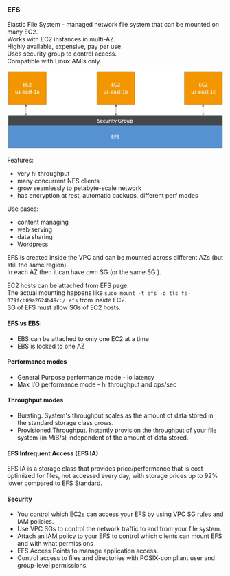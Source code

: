 ### EFS

Elastic File System - managed network file system that can be mounted on many EC2.\
Works with EC2 instances in multi-AZ.\
Highly available, expensive, pay per use.\
Uses security group to control access.\
Compatible with Linux AMIs only.

![EFS](files/EFS.png)

Features:
* very hi throughput
* many concurrent NFS clients
* grow seamlessly to petabyte-scale network
* has encryption at rest, automatic backups, different perf modes

Use cases:
* content managing
* web serving
* data sharing
* Wordpress

EFS is created inside the VPC and can be mounted across different AZs (but still the same region).\
In each AZ then it can have own SG (or the same SG ).

EC2 hosts can be attached from EFS page.\
The actual mounting happens like `sudo mount -t efs -o tls fs-079fcb09a2624b49c:/ efs`
from inside EC2.\
SG of EFS must allow SGs of EC2 hosts.

#### EFS vs EBS:
* EBS can be attached to only one EC2 at a time
* EBS is locked to one AZ

#### Performance modes
* General Purpose performance mode - lo latency
* Max I/O performance mode - hi throughput and ops/sec

#### Throughput modes
* Bursting. System's throughput scales as the amount of data stored in the standard storage class grows.
* Provisioned Throughput. Instantly provision the throughput of your file system (in MiB/s) independent of the amount of data stored.

#### EFS Infrequent Access (EFS IA)
EFS IA is a storage class that provides price/performance that is cost-optimized for files, not accessed every day, with storage prices up to 92% lower compared to EFS Standard. 

#### Security
* You control which EC2s can access your EFS by using VPC SG rules and IAM policies.
* Use VPC SGs to control the network traffic to and from your file system.
* Attach an IAM policy to your EFS to control which clients can mount EFS and with what permissions
* EFS Access Points to manage application access.
* Control access to files and directories with POSIX-compliant user and group-level permissions.
